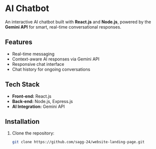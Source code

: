 # AI Chatbot

An interactive AI chatbot built with **React.js** and **Node.js**, powered by the **Gemini API** for smart, real-time conversational responses.

## Features
- Real-time messaging
- Context-aware AI responses via Gemini API
- Responsive chat interface
- Chat history for ongoing conversations

## Tech Stack
- **Front-end:** React.js  
- **Back-end:** Node.js, Express.js  
- **AI Integration:** Gemini API  

## Installation

1. Clone the repository:
   ```bash
   git clone https://github.com/sagg-24/website-landing-page.git

